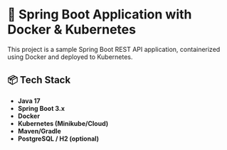 # 🚀 Spring Boot Application with Docker & Kubernetes

This project is a sample Spring Boot REST API application, containerized using Docker and deployed to Kubernetes.

## 📦 Tech Stack

- **Java 17**
- **Spring Boot 3.x**
- **Docker**
- **Kubernetes (Minikube/Cloud)**
- **Maven/Gradle**
- **PostgreSQL / H2 (optional)**
